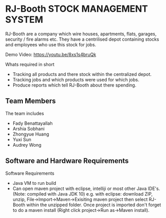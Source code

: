 # RJ-Booth STOCK MANAGEMENT SYSTEM

RJ-Booth are a company which wire houses, apartments, flats, garages, security / fire alarms etc. 
They have a centrilised depot containing stocks and employees who use this stock for jobs.  

Demo Video: https://youtu.be/8xs1s4bruQk  

Whats required in short
  - Tracking all products and there stock within the centralized depot.
  - Tracking jobs and which products were used for which jobs.
  - Produce reports which tell RJ-Booth about there spending.


## Team Members

The team includes
  - Fady Benattayallah
  - Arshia Sobhani
  - Zhongyue Huang
  - Yuxi Sun
  - Audrey Wong

## Software and Hardware Requirements

Software Requirements
  - Java VM to run build
  - Can open maven project with eclipse, intelliji or most other Java IDE's. (Note: compiled with Java JDK 10)
    e.g. with eclipse: download ZIP, unzip, File->Import->Maven->Exisiting maven project then select RJ-Booth within the unzipped folder. 
    Once project is imported don't forget to do a maven install (Right click project->Run as->Maven install).

Hardware Requirements
  - Internet Connection
  - Barcode Scanner (Afanda barcode scanner used in development, can't garuntee will work with any barcode scanner due to drivers)
